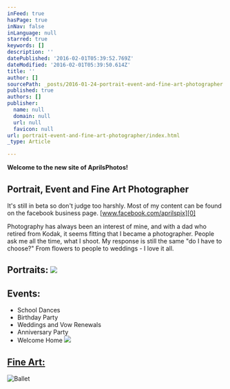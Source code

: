 ```yaml
---
inFeed: true
hasPage: true
inNav: false
inLanguage: null
starred: true
keywords: []
description: ''
datePublished: '2016-02-01T05:39:52.769Z'
dateModified: '2016-02-01T05:39:50.614Z'
title: ''
author: []
sourcePath: _posts/2016-01-24-portrait-event-and-fine-art-photographer.md
published: true
authors: []
publisher:
  name: null
  domain: null
  url: null
  favicon: null
url: portrait-event-and-fine-art-photographer/index.html
_type: Article

---
```

**Welcome to the new site of AprilsPhotos!**

## Portrait, Event and Fine Art Photographer

It's still in beta so don't judge too harshly. Most of my content can be found on the facebook business page.   [www.facebook.com/aprilspix][0]

Photography has always been an interest of mine, and with a dad who retired from Kodak, it seems fitting that I became a photographer. People ask me all the time, what I shoot. My response is still the same "do I have to choose?" From flowers to people to weddings - I love it all.

## Portraits: ![](https://s3-us-west-2.amazonaws.com/the-grid-img/p/db3eec0998451b3a631ff8b834edeff703f46e5b.jpg)

## Events:  

* School Dances
* Birthday Party
* Weddings and Vow Renewals
* Anniversary Party
* Welcome Home
![](https://the-grid-user-content.s3-us-west-2.amazonaws.com/bfc805f6-d5b3-427d-95ad-182a62f64424.jpg)

## [Fine Art:][1]
![Ballet](https://s3-us-west-2.amazonaws.com/the-grid-img/p/8ef3871b284839d5e74cebcb5f1542fd5b6246df.jpg)

[0]: https://www.facebook.com/AprilsPix/
[1]: https://thegrid.ai/aprilsphotos/aprils-photos-fine-art/